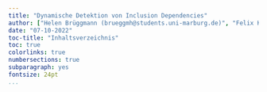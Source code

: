 ```yaml
---
title: "Dynamische Detektion von Inclusion Dependencies"
author: ["Helen Brüggmann (brueggmh@students.uni-marburg.de)", "Felix Köpge (koepge@students.uni-marburg.de)", "Ragna Solterbeck (solterbe@students.uni-marburg.de) "]
date: "07-10-2022"
toc-title: "Inhaltsverzeichnis"
toc: true
colorlinks: true
numbersections: true
subparagraph: yes
fontsize: 24pt
...
```


